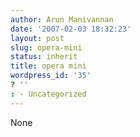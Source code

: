 ```yaml
---
author: Arun Manivannan
date: '2007-02-03 18:32:23'
layout: post
slug: opera-mini
status: inherit
title: opera mini
wordpress_id: '35'
? ''
: - Uncategorized
---
```


None

